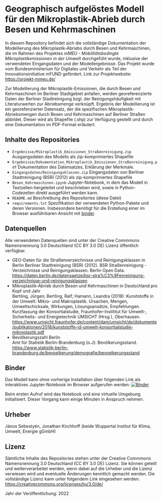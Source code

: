 # Geographisch aufgelöstes Modell für den Mikroplastik-Abrieb durch Besen und Kehrmaschinen
In diesem Repository befindet sich die vollständige Dokumentation der Modellierung des Mikroplastik-Abriebs durch Besen und Kehrmaschinen, die im Rahmen des Projektes *mMEU - Mobilitätsbedingte Mikroplastikemissionen in der Umwelt* durchgefüht wurde, inklusive der verwendeten Eingangsdaten und der Modellergebnisse. Das Projekt wurde vom Bundesministerium für Digitales und Verkehr als Teil der Innovationsinitiative mFUND gefördert. Link zur Projektwebsite: https://projekt-mmeu.de/

Zur Modellierung der Mikroplastik-Emissionen, die durch Besen und Kehrmaschinen im Berliner Stadtgebiet anfallen, werden georeferenzierte Daten der Berliner Stadtreinigung bzgl. der Reinigungshäufigkeit mit Literaturwerten zur Abriebsmenge verknüpft. Ergebnis der Modellierung ist ein georefenzierter Datensatz, der die spezifischen Mikroplastik-Abriebsmengen durch Besen und Kehrmaschinen auf Berliner Straßen abbildet. Dieser wird als Shapefile (.shp) zur Verfügung gestellt und durch eine Dokumentation im PDF-Format erläutert.

## Inhalte des Repositories
* `Ergebnisse/Mikroplastik_Emissionen_Straßenreinigung.zip`
Ausgangsdaten des Modells als zip-komprimiertes Shapefile
* `Ergebnisse/Dokumentation_Mikroplastik_Emissionen_Straßenreinigung.pdf`
Dokumentation des Datensatzes, Erklärung der Merkmale.
* `Eingangsdaten/Reinigungsklassen.zip`
Eingangsdaten von Berliner Stadtreinigung (BSR) (2012) als zip-komprimiertes Shapefile
* `Besen_Kehrmaschinen.ipynb`
Jupyter-Notebook, in dem das Modell in Textzellen hergeleitet und beschrieben wird, sowie in Python-Codezellen direkt ausgeführt werden kann.
* `README.md`
Beschreibung des Repositories (diese Datei)
* `requirements.txt`
Spezifikation der verwendeten Python-Pakete und deren Versionen. Insbesondere benötigt für die Erstellung einer im Browser ausführbaren Ansicht mit [binder](https://mybinder.org/).

## Datenquellen
Alle verwendeten Datenquellen sind unter der Creative Commmons Namensnennung 3.0 Deutschland (CC BY 3.0 DE) Lizenz öffentlich verfügbar.

* GEO-Daten für die Straßenverzeichnisse und Reinigungsklassen in Berlin
Berliner Stadtreinigung (BSR) (2012). BSR Straßenreinigung - Verzeichnisse und Reinigungsklassen. Berlin Open Data. https://daten.berlin.de/datensaetze/bsr-stra%C3%9Fenreinigung-verzeichnisse-und-reinigungsklassen 
* Mikroplastik-Abrieb durch Besen und Kehrmaschinen in Deutschland pro Kopf und Jahr   
Bertling, Jürgen; Bertling, Ralf; Hamann, Leandra (2018): Kunststoffe in der Umwelt: Mikro- und Makroplastik. Ursachen, Mengen, Umweltschicksale, Wirkungen, Lösungsansätze, Empfehlungen. Kurzfassung der Konsortialstudie, Fraunhofer-Instititut für Umwelt-, Sicherheits- und Energietechnik UMSICHT (Hrsg.), Oberhausen.
https://www.umsicht.fraunhofer.de/content/dam/umsicht/de/dokumente/publikationen/2018/kunststoffe-id-umwelt-konsortialstudie-mikroplastik.pdf
* Bevölkerungszahl Berlin   
Amt für Statistik Berlin-Brandenburg (o.J): Bevölkerungsstand.  
https://www.statistik-berlin-brandenburg.de/bevoelkerung/demografie/bevoelkerungsstand

## Binder
Das Modell kann ohne vorherige Installation über folgenden Link als interaktives Jupyter-Notebook im Browser aufgerufen werden:
[![Binder](https://mybinder.org/badge_logo.svg)](https://mybinder.org/v2/gh/projekt-mmeu/mp-strassenreinigung/main?labpath=Besen_Kehrmaschinen.ipynb)

Beim ersten Aufruf wird das Notebook und eine virtuelle Umgebung initialisiert. Dieser Vorgang kann einige Minuten in Anspruch nehmen.

## Urheber
János Sebestyén, Jonathan Kirchhoff (beide Wuppertal Institut für Klima, Umwelt, Energie gGmbH)

## Lizenz
Sämtliche Inhalte des Repositories stehen unter der Creative Commmons Namensnennung 3.0 Deutschland (CC BY 3.0 DE) Lizenz. Sie können geteilt und weiterverarbeitet werden, wenn dabei auf die Urheber und die Lizenz verwiesen wird und eventuelle Änderungen kenntlich gemacht werden. Die vollständige Lizenz kann unter folgendem Link eingesehen werden:
https://creativecommons.org/licenses/by/3.0/de/

Jahr der Veröffentlichung: 2022
